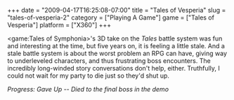 +++
date = "2009-04-17T16:25:08-07:00"
title = "Tales of Vesperia"
slug = "tales-of-vesperia-2"
category = ["Playing A Game"]
game = ["Tales of Vesperia"]
platform = ["X360"]
+++

<game:Tales of Symphonia>'s 3D take on the <i>Tales</i> battle system was fun and interesting at the time, but five years on, it is feeling a little stale.  And a stale battle system is about the worst problem an RPG can have, giving way to underleveled characters, and thus frustrating boss encounters.  The incredibly long-winded story conversations don't help, either.  Truthfully, I could not wait for my party to die just so they'd shut up.

<i>Progress: Gave Up -- Died to the final boss in the demo</i>